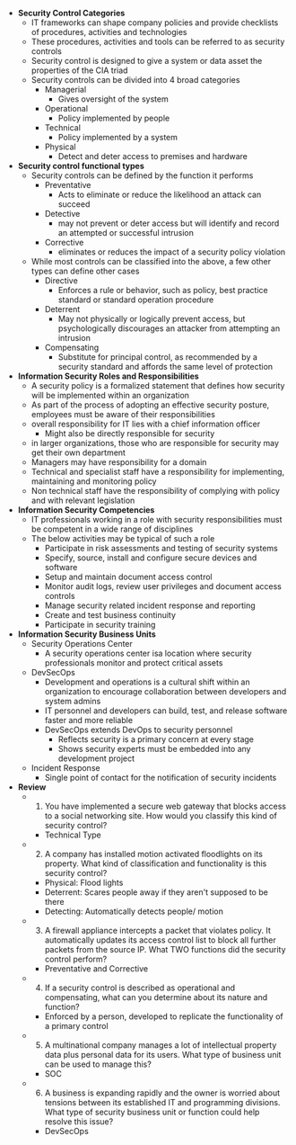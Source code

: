 - **Security Control Categories**
	- IT frameworks can shape company policies and provide checklists of procedures, activities and technologies
	- These procedures, activities and tools can be referred to as security controls
	- Security control is designed to give a system or data asset the properties of the CIA triad
	- Security controls can be divided into 4 broad categories
		- Managerial
			- Gives oversight of the system
		- Operational
			- Policy implemented by people
		- Technical
			- Policy implemented by a system
		- Physical
			- Detect and deter access to premises and hardware
- **Security control functional types**
	- Security controls can be defined by the function it performs
		- Preventative
			- Acts to eliminate or reduce the likelihood an attack can succeed
		- Detective
			- may not prevent or deter access but will identify and record an attempted or successful intrusion
		- Corrective
			- eliminates or reduces the impact of a security policy violation
	- While most controls can be classified into the above, a few other types can define other cases
		- Directive
			- Enforces a rule or behavior, such as policy, best practice standard or standard operation procedure
		- Deterrent
			- May not physically or logically prevent access, but psychologically discourages an attacker from attempting an intrusion
		- Compensating
			- Substitute for principal control, as recommended by a security standard and affords the same level of protection
- **Information Security Roles and Responsibilities**
	- A security policy is a formalized statement that defines how security will be implemented within an organization
	- As part of the process of adopting an effective security posture, employees must be aware of their responsibilities
	- overall responsibility for IT lies with a chief information officer
		- Might also be directly responsible for security
	- in larger organizations, those who are responsible for security may get their own department
	- Managers may have responsibility for a domain
	- Technical and specialist staff have a responsibility for implementing, maintaining and monitoring policy
	- Non technical staff have the responsibility of complying with policy and with relevant legislation
- **Information Security Competencies**
	- IT professionals working in a role with security responsibilities must be competent in a wide range of disciplines
	- The below activities may be typical of such a role
		- Participate in risk assessments and testing of security systems
		- Specify, source, install and configure secure devices and software
		- Setup and maintain document access control
		- Monitor audit logs, review user privileges and document access controls
		- Manage security related incident response and reporting
		- Create and test business continuity
		- Participate in security training
- **Information Security Business Units**
	- Security Operations Center
		- A security operations center isa  location where security professionals monitor and protect critical assets
	- DevSecOps
		- Development and operations is a cultural shift within an organization to encourage collaboration between developers and system admins
		- IT personnel and developers can build, test, and release software faster and more reliable
		- DevSecOps extends DevOps to security personnel
			- Reflects security is a primary concern at every stage
			- Shows security experts must be embedded into any development project
	- Incident Response
		- Single point of contact for the notification of security incidents
- **Review**
	- 1) You have implemented a secure web gateway that blocks access to a social networking site. How would you classify this kind of security control?
		- Technical Type
	- 2) A company has installed motion activated floodlights on its property. What kind of classification and functionality is this security control?
		- Physical: Flood lights
		- Deterrent: Scares people away if they aren't supposed to be there
		- Detecting: Automatically detects people/ motion
	- 3) A firewall appliance intercepts a packet that violates policy. It automatically updates its access control list to block all further packets from the source IP. What TWO functions did the security control perform?
		- Preventative and Corrective
	- 4) If a security control is described as operational and compensating, what can you determine about its nature and function?
		- Enforced by a person, developed to replicate the functionality of a primary control
	- 5) A multinational company manages a lot of intellectual property data plus personal data for its users. What type of business unit can be used to manage this?
		- SOC
	- 6) A business is expanding rapidly and the owner is worried about tensions between its established IT and programming divisions. What type of security business unit or function could help resolve this issue?
		- DevSecOps